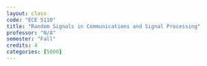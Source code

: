 ```yaml
---
layout: class
code: "ECE 5110"
title: "Random Signals in Communications and Signal Processing"
professor: "N/A"
semester: "Fall"
credits: 4
categories: [5000]
---
```

